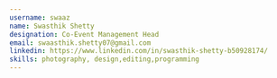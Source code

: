 ```yaml
---
username: swaaz
name: Swasthik Shetty
designation: Co-Event Management Head
email: swaasthik.shetty07@gmail.com
linkedin: https://www.linkedin.com/in/swasthik-shetty-b50928174/
skills: photography, design,editing,programming  
---
```

